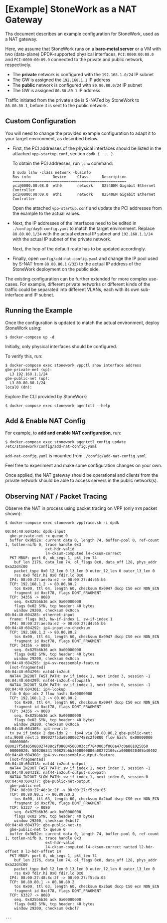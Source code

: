 [Example] StoneWork as a NAT Gateway
====================================

Ths document describes an example configuration for StoneWork, used as a NAT
gateway. 

Here, we assume that StoneWork runs on a **bare-metal server** or a VM with
two (data-plane) DPDK-supported physical interfaces, `PCI:0000:00:08.0` and
`PCI:0000:00:09.0` connected to the private and public network, respectively.

- The **private** network is configured with the `192.168.1.0/24` IP subnet
- The GW is assigned the `192.168.1.1` IP address
- The **public** network is configured with `80.80.80.0/24` IP subnet 
- The GW is assigned `80.80.80.1` IP address

Traffic initiated from the private side is S-NATed by StoneWork to `80.80.80.1`, before it is sent to the public network.


Custom Configuration
--------------------

You will need to change the provided example configuration to adapt it to your
target environment, as described below.

- First, the PCI addresses of the physical interfaces should be listed in the
  attached `vpp-startup.conf`, section `dpdk { ... }`.

  To obtain the PCI addresses, run `lshw` command:
  ```
  $ sudo lshw -class network -businfo
  Bus info          Device     Class      Description
  ===================================================
  pci@0000:00:08.0  eth0       network    82540EM Gigabit Ethernet Controller
  pci@0000:00:09.0  eth1       network    82540EM Gigabit Ethernet Controller
  ```
  Open the attached `vpp-startup.conf` and update the PCI addresses from the
example to the actual values.


- Next, the IP addresses of the interfaces need to be edited in
  `./config/day0-config.yaml` to match the target environment. Replace
  `80.80.80.1/24` with the actual external IP subnet and `192.168.1.1/24`
  with the actual IP subnet of the private network. 
  
  Next, the hop of the default route has to be updated accordingly.


- Finally, open `config/add-nat-config.yaml` and change the IP pool used by S-NAT
  from `80.80.80.1` (`/32`) to the actual IP address of the StoneWork
  deployment on the public side.

The existing configuration can be further extended for more complex use-cases.
For example, different private networks or different kinds of the traffic could
be separated into different VLANs, each with its own sub-interface and IP subnet.


Running the Example
-------------------

Once the configuration is updated to match the actual environment, deploy
StoneWork using:
```
$ docker-compose up -d
```

Initially, only physical interfaces should be configured.

To verify this, run:
```
$ docker-compose exec stonework vppctl show interface address
gbe-private-net (up):
  L3 192.168.1.1/24
gbe-public-net (up):
  L3 80.80.80.1/24
local0 (dn):
```

Explore the CLI provided by StoneWork:
```
$ docker-compose exec stonework agentctl --help
```

## Add & Enable NAT Config

For example, to **add and enable NAT configuration**, run:
```
$ docker-compose exec stonework agentctl config update /etc/stonework/config/add-nat-config.yaml
```
`add-nat-config.yaml` is mounted from `./config/add-nat-config.yaml`.

Feel free to experiment and make some configuration changes on your own. 

Once applied, the NAT gateway should be operational and clients from the private
network should be able to access servers in the public network(s).

## Observing NAT / Packet Tracing

Observe the NAT in process using packet tracing on VPP (only `SYN` packet shown):
```
$ docker-compose exec stonework vpptrace.sh -i dpdk

00:04:40:604246: dpdk-input
  gbe-private-net rx queue 0
  buffer 0x9b52e: current data 0, length 74, buffer-pool 0, ref-count 1, totlen-nifb 0, trace handle 0x3
                  ext-hdr-valid 
                  l4-cksum-computed l4-cksum-correct 
  PKT MBUF: port 0, nb_segs 1, pkt_len 74
    buf_len 2176, data_len 74, ol_flags 0x0, data_off 128, phys_addr 0xa22d4c00
    packet_type 0x0 l2_len 0 l3_len 0 outer_l2_len 0 outer_l3_len 0
    rss 0x0 fdir.hi 0x0 fdir.lo 0x0
  IP4: 08:00:27:ae:0a:e2 -> 08:00:27:d4:65:b6
  TCP: 192.168.1.2 -> 80.80.80.2
    tos 0x00, ttl 64, length 60, checksum 0x0947 dscp CS0 ecn NON_ECN
    fragment id 0xcf78, flags DONT_FRAGMENT
  TCP: 34356 -> 8080
    seq. 0x825b6b36 ack 0x00000000
    flags 0x02 SYN, tcp header: 40 bytes
    window 29200, checksum 0x0cca
00:04:40:604285: ethernet-input
  frame: flags 0x3, hw-if-index 1, sw-if-index 1
  IP4: 08:00:27:ae:0a:e2 -> 08:00:27:d4:65:b6
00:04:40:604292: ip4-input-no-checksum
  TCP: 192.168.1.2 -> 80.80.80.2
    tos 0x00, ttl 64, length 60, checksum 0x0947 dscp CS0 ecn NON_ECN
    fragment id 0xcf78, flags DONT_FRAGMENT
  TCP: 34356 -> 8080
    seq. 0x825b6b36 ack 0x00000000
    flags 0x02 SYN, tcp header: 40 bytes
    window 29200, checksum 0x0cca
00:04:40:604295: ip4-sv-reassembly-feature
  [not-fragmented]
00:04:40:604296: nat44-in2out
  NAT44_IN2OUT_FAST_PATH: sw_if_index 1, next index 3, session -1
00:04:40:604299: nat44-in2out-slowpath
  NAT44_IN2OUT_SLOW_PATH: sw_if_index 1, next index 0, session -1
00:04:40:604301: ip4-lookup
  fib 0 dpo-idx 2 flow hash: 0x00000000
  TCP: 192.168.1.2 -> 80.80.80.2
    tos 0x00, ttl 64, length 60, checksum 0x0947 dscp CS0 ecn NON_ECN
    fragment id 0xcf78, flags DONT_FRAGMENT
  TCP: 34356 -> 8080
    seq. 0x825b6b36 ack 0x00000000
    flags 0x02 SYN, tcp header: 40 bytes
    window 29200, checksum 0x0cca
00:04:40:604305: ip4-rewrite
  tx_sw_if_index 2 dpo-idx 2 : ipv4 via 80.80.80.2 gbe-public-net: mtu:9000 next:5 080027f5da05080027488c2f0800 flow hash: 0x00000000
  00000000: 080027f5da05080027488c2f08004500003ccf7840003f060a47c0a801025050
  00000020: 500286341f90825b6b3600000000a00272100cca0000020405b40402
00:04:40:604308: ip4-sv-reassembly-output-feature
  [not-fragmented]
00:04:40:604318: nat44-in2out-output
  NAT44_IN2OUT_FAST_PATH: sw_if_index 1, next index 3, session -1
00:04:40:604318: nat44-in2out-output-slowpath
  NAT44_IN2OUT_SLOW_PATH: sw_if_index 1, next index 0, session 0
00:04:40:604377: gbe-public-net-output
  gbe-public-net 
  IP4: 08:00:27:48:8c:2f -> 08:00:27:f5:da:05
  TCP: 80.80.80.1 -> 80.80.80.2
    tos 0x00, ttl 63, length 60, checksum 0x2ba0 dscp CS0 ecn NON_ECN
    fragment id 0xcf78, flags DONT_FRAGMENT
  TCP: 63327 -> 8080
    seq. 0x825b6b36 ack 0x00000000
    flags 0x02 SYN, tcp header: 40 bytes
    window 29200, checksum 0xbcf7
00:04:40:604379: gbe-public-net-tx
  gbe-public-net tx queue 0
  buffer 0x9b52e: current data 0, length 74, buffer-pool 0, ref-count 1, totlen-nifb 0, trace handle 0x3
                  ext-hdr-valid 
                  l4-cksum-computed l4-cksum-correct natted l2-hdr-offset 0 l3-hdr-offset 14 
  PKT MBUF: port 0, nb_segs 1, pkt_len 74
    buf_len 2176, data_len 74, ol_flags 0x0, data_off 128, phys_addr 0xa22d4c00
    packet_type 0x0 l2_len 0 l3_len 0 outer_l2_len 0 outer_l3_len 0
    rss 0x0 fdir.hi 0x0 fdir.lo 0x0
  IP4: 08:00:27:48:8c:2f -> 08:00:27:f5:da:05
  TCP: 80.80.80.1 -> 80.80.80.2
    tos 0x00, ttl 63, length 60, checksum 0x2ba0 dscp CS0 ecn NON_ECN
    fragment id 0xcf78, flags DONT_FRAGMENT
  TCP: 63327 -> 8080
    seq. 0x825b6b36 ack 0x00000000
    flags 0x02 SYN, tcp header: 40 bytes
    window 29200, checksum 0xbcf7

...
```
